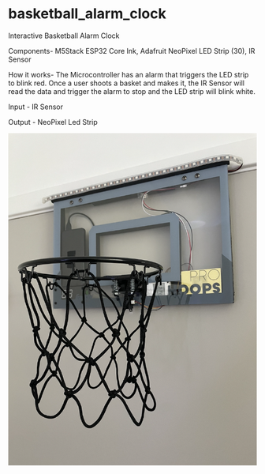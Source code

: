# basketball_alarm_clock
Interactive Basketball Alarm Clock

Components- M5Stack ESP32 Core Ink, 
Adafruit NeoPixel LED Strip (30), 
IR Sensor

How it works- The Microcontroller has an alarm that triggers the LED strip to blink red. Once a user shoots a basket and makes it, the IR Sensor will read the data and trigger the alarm to stop and the LED strip will blink white.

Input - IR Sensor

Output - NeoPixel Led Strip

![example of an image](https://github.com/devinleejones/basketball_alarm_clock/blob/main/Final_Prototype.png)
